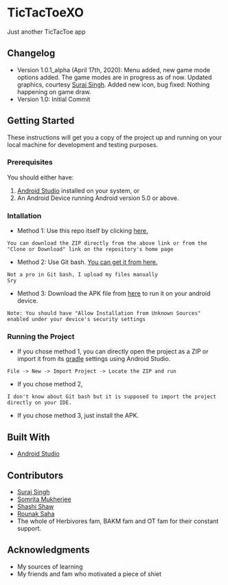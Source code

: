 # TicTacToeXO

Just another TicTacToe app

## Changelog

* Version 1.0.1_alpha (April 17th, 2020): Menu added, new game mode options added. The game modes are in progress as of now. Updated graphics, courtesy [Suraj Singh](mailto:marvarik007@gmail.com?subject=[GitHub]%20TicTacToeXO). Added new icon, bug fixed: Nothing happening on game draw.
* Version 1.0: Initial Commit

## Getting Started

These instructions will get you a copy of the project up and running on your local machine for development and testing purposes.

### Prerequisites

You should either have:
1. [Android Studio](https://developer.android.com/studio?hl=en) installed on your system, or
2. An Android Device running Android version 5.0 or above.

### Intallation

* Method 1: Use this repo itself by clicking [here.](https://github.com/sanskaru/TicTacToeXO/archive/master.zip)

```
You can download the ZIP directly from the above link or from the "Clone or Download" link on the repository's home page
```
* Method 2: Use Git bash. [You can get it from here.](https://git-scm.com/downloads)
```
Not a pro in Git bash, I upload my files manually
Sry
```
* Method 3: Download the APK file from [here](https://github.com/sanskaru/TicTacToeXO/raw/master/tictacxo_first.apk) to run it on your android device.
```
Note: You should have "Allow Installation from Unknown Sources" enabled under your device's security settings
```

### Running the Project

* If you chose method 1, you can directly open the project as a ZIP or import it from its [gradle](https://gradle.org/) settings using Android Studio.
```
File -> New -> Import Project -> Locate the ZIP and run
```
* If you chose method 2,
```
I don't know about Git bash but it is supposed to import the project directly on your IDE.
```
* If you chose method 3, just install the APK.

## Built With

* [Android Studio](https://developer.android.com/studio?hl=en)

## Contributors

* [Suraj Singh](mailto:marvarik007@gmail.com)
* [Somrita Mukherjee](github.com/SomritaM)
* [Shashi Shaw](mailto:shashikshaw512@gmail.com)
* [Rounak Saha](github.com/kevinknight09)
* The whole of Herbivores fam, BAKM fam and OT fam for their constant support.


## Acknowledgments

* My sources of learning
* My friends and fam who motivated a piece of shiet

